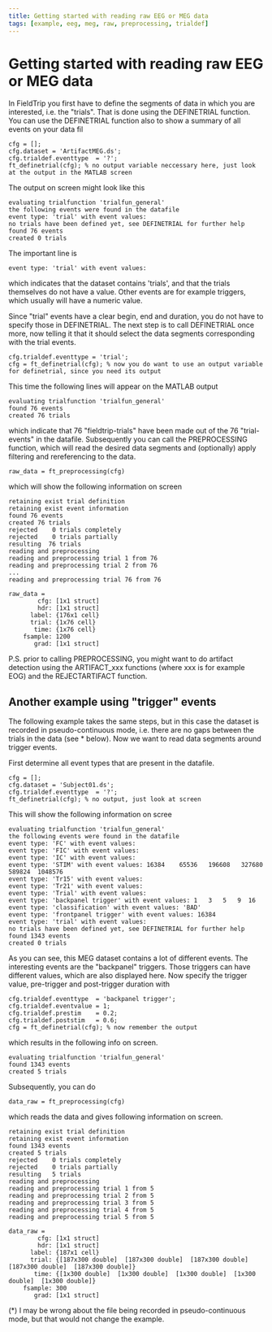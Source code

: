 ```yaml
---
title: Getting started with reading raw EEG or MEG data
tags: [example, eeg, meg, raw, preprocessing, trialdef]
---
```


# Getting started with reading raw EEG or MEG data

In FieldTrip you first have to define the segments of data in which you are interested, i.e. the "trials". That is done using the DEFINETRIAL function. You can use the DEFINETRIAL function also to show a summary of all events on your data fil

    cfg = [];
    cfg.dataset = 'ArtifactMEG.ds';
    cfg.trialdef.eventtype  = '?';
    ft_definetrial(cfg); % no output variable neccessary here, just look at the output in the MATLAB screen

The output on screen might look like this

    evaluating trialfunction 'trialfun_general'
    the following events were found in the datafile
    event type: 'trial' with event values:
    no trials have been defined yet, see DEFINETRIAL for further help
    found 76 events
    created 0 trials

The important line is

    event type: 'trial' with event values:

which indicates that the dataset contains 'trials', and that the trials themselves do not have a value. Other events are for example triggers, which usually will have a numeric value.

Since "trial" events have a clear begin, end and duration, you do not have to specify those in DEFINETRIAL. The next step is to call DEFINETRIAL once more, now telling it that it should select the data segments corresponding with the trial events.

    cfg.trialdef.eventtype = 'trial';
    cfg = ft_definetrial(cfg); % now you do want to use an output variable for definetrial, since you need its output

This time the following lines will appear on the MATLAB output

    evaluating trialfunction 'trialfun_general'
    found 76 events
    created 76 trials

which indicate that 76 "fieldtrip-trials" have been made out of the 76 "trial-events" in the datafile. Subsequently you can call the PREPROCESSING function, which will read the desired data segments and (optionally) apply filtering and rereferencing to the data.

    raw_data = ft_preprocessing(cfg)

which will show the following information on screen

    retaining exist trial definition
    retaining exist event information
    found 76 events
    created 76 trials
    rejected    0 trials completely
    rejected    0 trials partially
    resulting  76 trials
    reading and preprocessing
    reading and preprocessing trial 1 from 76
    reading and preprocessing trial 2 from 76
    ...
    reading and preprocessing trial 76 from 76

    raw_data =
            cfg: [1x1 struct]
            hdr: [1x1 struct]
          label: {176x1 cell}
          trial: {1x76 cell}
           time: {1x76 cell}
        fsample: 1200
           grad: [1x1 struct]

P.S. prior to calling PREPROCESSING, you might want to do artifact detection using the ARTIFACT_xxx functions (where xxx is for example EOG) and the REJECTARTIFACT function.

## Another example using "trigger" events

The following example takes the same steps, but in this case the dataset is recorded in pseudo-continuous mode, i.e. there are no gaps between the trials in the data (see \* below). Now we want to read data segments around trigger events.

First determine all event types that are present in the datafile.

    cfg = [];
    cfg.dataset = 'Subject01.ds';
    cfg.trialdef.eventtype  = '?';
    ft_definetrial(cfg); % no output, just look at screen

This will show the following information on scree

    evaluating trialfunction 'trialfun_general'
    the following events were found in the datafile
    event type: 'FC' with event values:
    event type: 'FIC' with event values:
    event type: 'IC' with event values:
    event type: 'STIM' with event values: 16384    65536   196608   327680   589824  1048576
    event type: 'Tr15' with event values:
    event type: 'Tr21' with event values:
    event type: 'Trial' with event values:
    event type: 'backpanel trigger' with event values: 1   3   5   9  16
    event type: 'classification' with event values: 'BAD'
    event type: 'frontpanel trigger' with event values: 16384
    event type: 'trial' with event values:
    no trials have been defined yet, see DEFINETRIAL for further help
    found 1343 events
    created 0 trials

As you can see, this MEG dataset contains a lot of different events. The interesting events are the "backpanel" triggers. Those triggers can have different values, which are also displayed here. Now specify the trigger value, pre-trigger and post-trigger duration with

    cfg.trialdef.eventtype  = 'backpanel trigger';
    cfg.trialdef.eventvalue = 1;
    cfg.trialdef.prestim    = 0.2;
    cfg.trialdef.poststim   = 0.6;
    cfg = ft_definetrial(cfg); % now remember the output

which results in the following info on screen.

    evaluating trialfunction 'trialfun_general'
    found 1343 events
    created 5 trials

Subsequently, you can do

    data_raw = ft_preprocessing(cfg)

which reads the data and gives following information on screen.

    retaining exist trial definition
    retaining exist event information
    found 1343 events
    created 5 trials
    rejected    0 trials completely
    rejected    0 trials partially
    resulting   5 trials
    reading and preprocessing
    reading and preprocessing trial 1 from 5
    reading and preprocessing trial 2 from 5
    reading and preprocessing trial 3 from 5
    reading and preprocessing trial 4 from 5
    reading and preprocessing trial 5 from 5

    data_raw =
            cfg: [1x1 struct]
            hdr: [1x1 struct]
          label: {187x1 cell}
          trial: {[187x300 double]  [187x300 double]  [187x300 double]  [187x300 double]  [187x300 double]}
           time: {[1x300 double]  [1x300 double]  [1x300 double]  [1x300 double]  [1x300 double]}
        fsample: 300
           grad: [1x1 struct]

(\*) I may be wrong about the file being recorded in pseudo-continuous mode, but that would not change the example.
